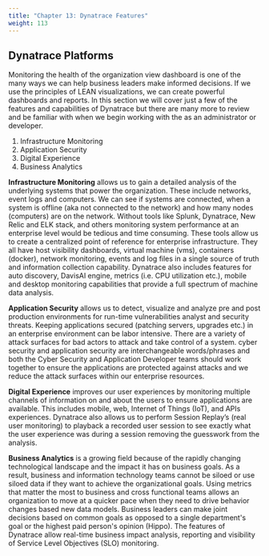 ```yaml
---
title: "Chapter 13: Dynatrace Features" 
weight: 113
---
```


## Dynatrace Platforms

Monitoring the health of the organization view dashboard is one of the many ways we can help business leaders make informed decisions. If we use the principles of LEAN visualizations, we can create powerful dashboards and reports. In this section we will cover just a few of the features and capabilities of Dynatrace but there are many more to review and be familiar with when we begin working with the as an administrator or developer. 

1. Infrastructure Monitoring 
2. Application Security 
3. Digital Experience 
4. Business Analytics

**Infrastructure Monitoring** allows us to gain a detailed analysis of the underlying systems that power the organization. These include networks, event logs and computers. We can see if systems are connected, when a system is offline (aka not connected to the network) and how many nodes (computers) are on the network.  Without tools like Splunk, Dynatrace, New Relic and ELK stack, and others monitoring system performance at an enterprise level would be tedious and time consuming. These tools allow us to create a centralized point of reference for enterprise infrastructure. They all have host visibility dashboards, virtual machine (vms), containers (docker), network monitoring, events and log files in a single source of truth and information collection capability. Dynatrace also includes features for auto discovery, DavisAI engine, metrics (i.e. CPU utilization etc.), mobile and desktop monitoring capabilities that provide a full spectrum of machine data analysis. 

**Application Security** allows us to detect, visualize and analyze pre and post production environments for run-time vulnerabilities analyst and security threats. Keeping applications secured (patching servers, upgrades etc.) in an enterprise environment can be labor intensive. There are a variety of attack surfaces for bad actors to attack and take control of a system. cyber security and application security are interchangeable words/phrases and both the Cyber Security and Application Developer teams should work together to ensure the applications are protected against attacks and we reduce the attack surfaces within our enterprise resources. 

**Digital Experience** improves our user experiences by monitoring multiple channels of information on and about the users to ensure applications are available. This includes mobile, web, Internet of Things (IoT), and APIs experiences. Dynatrace also allows us to perform Session Replay’s (real user monitoring) to playback a recorded user session to see exactly what the user experience was during a session removing the guesswork from the analysis.

**Business Analytics** is a growing field because of the rapidly changing technological landscape and the impact it has on business goals. As a result, business and information technology teams cannot be siloed or use siloed data if they want to achieve the organizational goals. Using metrics that matter the most to business and cross functional teams allows an organization to move at a quicker pace when they need to drive behavior changes based new data models. Business leaders can make joint decisions based on common goals as opposed to a single department's goal or the highest paid person's opinion (Hippo). The features of Dynatrace allow real-time business impact analysis, reporting and visibility of Service Level Objectives (SLO) monitoring. 